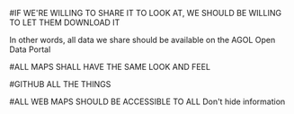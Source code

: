 #IF WE'RE WILLING TO SHARE IT TO LOOK AT, WE SHOULD BE WILLING TO LET THEM DOWNLOAD IT

In other words, all data we share should be available on the AGOL Open Data Portal

#ALL MAPS SHALL HAVE THE SAME LOOK AND FEEL

#GITHUB ALL THE THINGS

#ALL WEB MAPS SHOULD BE ACCESSIBLE TO ALL
Don't hide information
